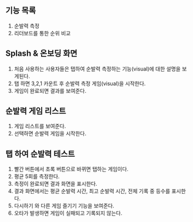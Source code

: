 ## 기능 목록
1. 순발력 측정
2. 리더보드를 통한 순위 비교 

## Splash & 온보딩 화면 
1. 처음 사용하는 사용자들은 탭하여 순발력 측정하는 기능(visual)에 대한 설명을 보게된다. 
2. 탭 하면 3,2,1 카운트 후 순발력 측정 게임(visual)을 시작한다. 
3. 게임이 완료되면 결과를 보여준다. 

## 순발력 게임 리스트
1. 게임 리스트를 보여준다. 
2. 선택하면 순발력 게임을 시작한다.

## 탭 하여 순발력 테스트 
1. 빨간 버튼에서 초록 버튼으로 바뀌면 탭하는 게임이다. 
2. 평균 5회를 측정한다.
3. 측정이 완료되면 결과 화면을 표시한다. 
4. 결과 화면에서는 평균 순발력 시간, 최고 순발력 시간, 전체 기록 중 등수를 표시한다. 
5. 다시하기 와 다른 게임 즐기기 기능을 보여준다. 
6. 오타가 발생하면 게임이 실패되고 기록되지 않는다. 
